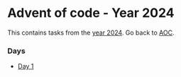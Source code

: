 # Advent of code - Year 2024

This contains tasks from the [year 2024](https://adventofcode.com/2024). Go back to [AOC](../adventofcode.md).

### Days

- [Day 1](2024-1.md)
